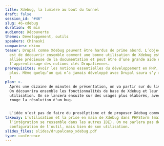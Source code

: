 ```yaml
---
title: Xdebug, la lumière au bout du tunnel
draft: false
session_id: "#46"
slug: 46-xdebug
duration: 40 min
audience: Découverte
themes: Développement, outils
speakers: Chinaski
companies: ekino
teaser: Drupal comme Xdebug peuvent être hardus de prime abord. L’objectif ici
  est de découvrir ensemble comment une bonne utilisation de Xdebug est une
  alliée précieuse de la documentation et peut être d’une grande aide dans
  l’apprentissage des notions clés Drupaliennes.
prerequisites: Avoir les notions essentielles du développement en PHP, rien de
  plus. Même quelqu’un qui n’a jamais développé avec Drupal saura s’y retrouver
  !
plan: >-
  Après une dizaine de minutes de présentation, on va partir sur du live coding.
  On découvrira ensemble les fonctionnalités de base de Xdebug et leur
  utilisation. On se lancera ensuite sur des usages plus élaborés, avec pour fil
  rouge la résolution d'un bug.


  L’idée n’est pas de faire du prosélytisme et de proposer Xdebug comme solution à tout et n'importe quoi, mais bien de présenter l’outil d'une façon pragmatique, avec ses avantages et inconvénients.
takeway: L’utilisation et la prise en main de Xdebug dans PHPStorm (mais
  l’intégration se ressemble dans les autres IDE). On ne parlera pas de la
  configuration de l’outil, mais bien de son utilisation.
slides_files: slides/drupalcamp_xdebug.pdf
type: conference
---
```

